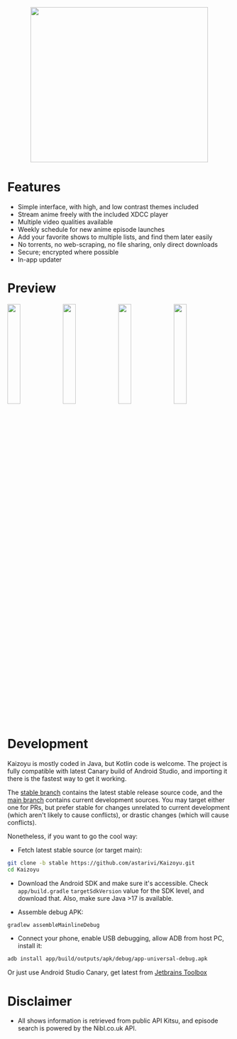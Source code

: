 <p align="center">
   <img src="https://ih1.redbubble.net/image.3700583962.6781/st,small,507x507-pad,600x600,f8f8f8.jpg" width="400" height="350">
</p>

# Features

- Simple interface, with high, and low contrast themes included
- Stream anime freely with the included XDCC player
- Multiple video qualities available
- Weekly schedule for new anime episode launches
- Add your favorite shows to multiple lists, and find them later easily
- No torrents, no web-scraping, no file sharing, only direct downloads
- Secure; encrypted where possible
- In-app updater

# Preview

<p align="justify">
    <img src="https://i.ibb.co/9sBQpWM/1.png" width="24%" />
    <img src="https://i.ibb.co/P9fg1hn/2.png" width="24%" />
    <img src="https://i.ibb.co/0s7Xc5q/3.png" width="24%" />
    <img src="https://i.ibb.co/Dgm0mNP/4.png" width="24%" />
</p>

# Development

Kaizoyu is mostly coded in Java, but Kotlin code is welcome.
The project is fully compatible with latest Canary build of Android Studio, and importing
it there is the fastest way to get it working.

The [stable branch](https://github.com/astarivi/Kaizoyu/tree/stable) contains the latest
stable release source code, and the [main branch](https://github.com/astarivi/Kaizoyu/tree/main) contains
current development sources. You may target either one for PRs, but prefer stable for changes unrelated
to current development (which aren't likely to cause conflicts), or drastic changes (which will
cause conflicts).

Nonetheless, if you want to go the cool way:

- Fetch latest stable source (or target main):

```bash
git clone -b stable https://github.com/astarivi/Kaizoyu.git
cd Kaizoyu
```

- Download the Android SDK and make sure it's accessible.
  Check `app/build.gradle` `targetSdkVersion` value for the SDK level, and download that. Also,
  make sure Java >17 is available.

- Assemble debug APK:

```bash
gradlew assembleMainlineDebug
```

- Connect your phone, enable USB debugging, allow ADB from host PC, install it:

```bash
adb install app/build/outputs/apk/debug/app-universal-debug.apk
```

Or just use Android Studio Canary, get latest from [Jetbrains Toolbox](https://www.jetbrains.com/toolbox-app/)

# Disclaimer

- All shows information is retrieved from public API Kitsu, and episode search is powered by the Nibl.co.uk API.
